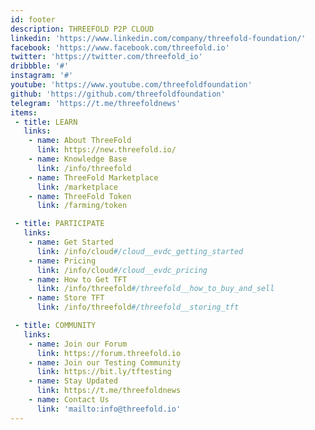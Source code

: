 ```yaml
---
id: footer
description: THREEFOLD P2P CLOUD
linkedin: 'https://www.linkedin.com/company/threefold-foundation/'
facebook: 'https://www.facebook.com/threefold.io'
twitter: 'https://twitter.com/threefold_io'
dribbble: '#'
instagram: '#'
youtube: 'https://www.youtube.com/threefoldfoundation'
github: 'https://github.com/threefoldfoundation'
telegram: 'https://t.me/threefoldnews'
items:
 - title: LEARN
   links:
    - name: About ThreeFold
      link: https://new.threefold.io/
    - name: Knowledge Base
      link: /info/threefold
    - name: ThreeFold Marketplace
      link: /marketplace
    - name: ThreeFold Token
      link: /farming/token

 - title: PARTICIPATE
   links:
    - name: Get Started
      link: /info/cloud#/cloud__evdc_getting_started
    - name: Pricing
      link: /info/cloud#/cloud__evdc_pricing
    - name: How to Get TFT
      link: /info/threefold#/threefold__how_to_buy_and_sell
    - name: Store TFT
      link: /info/threefold#/threefold__storing_tft

 - title: COMMUNITY
   links:
    - name: Join our Forum
      link: https://forum.threefold.io
    - name: Join our Testing Community
      link: https://bit.ly/tftesting
    - name: Stay Updated
      link: https://t.me/threefoldnews
    - name: Contact Us
      link: 'mailto:info@threefold.io'
---
```


<!-- [Terms & Conditions](https://new.threefold.io/info/legal#/legal__terms_conditions_websites) | [Privacy Policy](https://new.threefold.io/info/legal#/legal__privacypolicy) | [Impressum]()

<br/>
&#xA9; 2021 ThreeFold P2P Cloud, All rights reserved. -->
